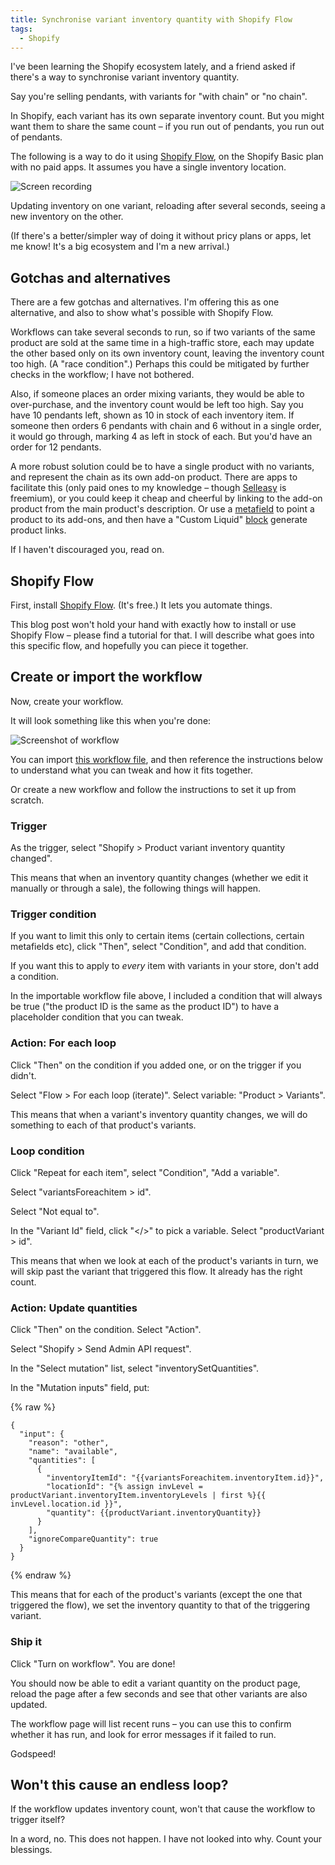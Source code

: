 ```yaml
---
title: Synchronise variant inventory quantity with Shopify Flow
tags:
  - Shopify
---
```


I've been learning the Shopify ecosystem lately, and a friend asked if there's a way to synchronise variant inventory quantity.

Say you're selling pendants, with variants for "with chain" or "no chain".

In Shopify, each variant has its own separate inventory count. But you might want them to share the same count – if you run out of pendants, you run out of pendants.

The following is a way to do it using [Shopify Flow](https://help.shopify.com/en/manual/shopify-flow), on the Shopify Basic plan with no paid apps. It assumes you have a single inventory location.

![Screen recording](/images/content/2025-07-11/pendant.gif)

<p class="caption">Updating inventory on one variant, reloading after several seconds, seeing a new inventory on the other.</p>

(If there's a better/simpler way of doing it without pricy plans or apps, let me know! It's a big ecosystem and I'm a new arrival.)

## Gotchas and alternatives

There are a few gotchas and alternatives. I'm offering this as one alternative, and also to show what's possible with Shopify Flow.

Workflows can take several seconds to run, so if two variants of the same product are sold at the same time in a high-traffic store, each may update the other based only on its own inventory count, leaving the inventory count too high. (A "race condition".) Perhaps this could be mitigated by further checks in the workflow; I have not bothered.

Also, if someone places an order mixing variants, they would be able to over-purchase, and the inventory count would be left too high. Say you have 10 pendants left, shown as 10 in stock of each inventory item. If someone then orders 6 pendants with chain and 6 without in a single order, it would go through, marking 4 as left in stock of each. But you'd have an order for 12 pendants.

A more robust solution could be to have a single product with no variants, and represent the chain as its own add-on product. There are apps to facilitate this (only paid ones to my knowledge – though [Selleasy](https://apps.shopify.com/upsell-cross-sell-kit-1) is freemium), or you could keep it cheap and cheerful by linking to the add-on product from the main product's description. Or use a [metafield](https://help.shopify.com/en/manual/custom-data/metafields) to point a product to its add-ons, and then have a "Custom Liquid" [block](https://help.shopify.com/en/manual/online-store/themes/theme-structure/sections-and-blocks) generate product links.

If I haven't discouraged you, read on.

## Shopify Flow

First, install [Shopify Flow](https://apps.shopify.com/flow). (It's free.) It lets you automate things.

This blog post won't hold your hand with exactly how to install or use Shopify Flow – please find a tutorial for that. I will describe what goes into this specific flow, and hopefully you can piece it together.

## Create or import the workflow

Now, create your workflow.

It will look something like this when you're done:

![Screenshot of workflow](/images/content/2025-07-11/workflow.png)

You can import [this workflow file](/uploads/2025-07-11/Synchronise%20variant%20inventory%20quantity.flow), and then reference the instructions below to understand what you can tweak and how it fits together.

Or create a new workflow and follow the instructions to set it up from scratch.

### Trigger

As the trigger, select "Shopify &gt; Product variant inventory quantity changed".

This means that when an inventory quantity changes (whether we edit it manually or through a sale), the following things will happen.

### Trigger condition

If you want to limit this only to certain items (certain collections, certain metafields etc), click "Then", select "Condition", and add that condition.

If you want this to apply to *every* item with variants in your store, don't add a condition.

In the importable workflow file above, I included a condition that will always be true ("the product ID is the same as the product ID") to have a placeholder condition that you can tweak.

### Action: For each loop

Click "Then" on the condition if you added one, or on the trigger if you didn't.

Select "Flow &gt; For each loop (iterate)". Select variable: "Product &gt; Variants".

This means that when a variant's inventory quantity changes, we will do something to each of that product's variants.

### Loop condition

Click "Repeat for each item", select "Condition", "Add a variable".

Select "variantsForeachitem > id".

Select "Not equal to".

In the "Variant Id" field, click "&lt;/&gt;" to pick a variable. Select "productVariant &gt; id".

This means that when we look at each of the product's variants in turn, we will skip past the variant that triggered this flow. It already has the right count.

### Action: Update quantities

Click "Then" on the condition. Select "Action".

Select "Shopify &gt; Send Admin API request".

In the "Select mutation" list, select "inventorySetQuantities".

In the "Mutation inputs" field, put:

{% raw %}
``` liquid
{
  "input": {
    "reason": "other",
    "name": "available",
    "quantities": [
      {
        "inventoryItemId": "{{variantsForeachitem.inventoryItem.id}}",
        "locationId": "{% assign invLevel = productVariant.inventoryItem.inventoryLevels | first %}{{ invLevel.location.id }}",
        "quantity": {{productVariant.inventoryQuantity}}
      }
    ],
    "ignoreCompareQuantity": true
  }
}
```
{% endraw %}

This means that for each of the product's variants (except the one that triggered the flow), we set the inventory quantity to that of the triggering variant.

### Ship it

Click "Turn on workflow". You are done!

You should now be able to edit a variant quantity on the product page, reload the page after a few seconds and see that other variants are also updated.

The workflow page will list recent runs – you can use this to confirm whether it has run, and look for error messages if it failed to run.

Godspeed!

## Won't this cause an endless loop?

If the workflow updates inventory count, won't that cause the workflow to trigger itself?

In a word, no. This does not happen. I have not looked into why. Count your blessings.
